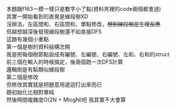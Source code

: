 本題跟f163一模一樣只是數字小了點(資料夾裡的code兩個都會過)<br>
其實一開始看到的直覺是線段樹XD<br>
沒辦法，左區間和、右區間和、單點修改，~~想到線段樹是生理反應~~<br>
但越想越深後發現線段樹還不如直接DFS<br>
這題有幾個小重點<br>
第一個是樹的資料結構怎開<br>
我是把每個樹節點設成有編號、左編號、右編號、左和、右和的struct<br>
前三個在輸入的時候搞定，後兩個跑一次DFS計算<br>
邏輯倒是有點類似線段樹<br>
第二個是修改<br>
但修改其實就是把題意用遞迴打出來而已<br>
跟初始化比相對單純<br>
然後時間複雜度O(2N + MlogN)吧 我其實不大會算<br>
